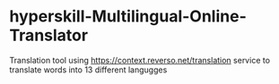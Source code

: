 # hyperskill-Multilingual-Online-Translator
Translation tool using https://context.reverso.net/translation service to translate words into 13 different langugges
